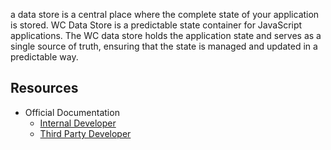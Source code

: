 a data store is a central place where the complete state of your application is stored. WC Data Store is a predictable state container for JavaScript applications. The WC data store holds the application state and serves as a single source of truth, ensuring that the state is managed and updated in a predictable way.

## Resources
- Official Documentation
	- [Internal Developer](https://github.com/woocommerce/woocommerce-blocks/blob/trunk/assets/js/data/README.md)
	- [Third Party Developer](https://github.com/woocommerce/woocommerce-blocks/blob/trunk/docs/third-party-developers/extensibility/data-store/README.md)